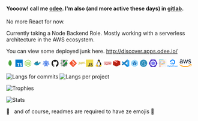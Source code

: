 #### Yoooow! call me [odee](https://odjhey.com). I'm also (and more active these days) in [gitlab](https://gitlab.com/odelon.pacalso).

No more React for now.

Currently taking a Node Backend Role. Mostly working with a serverless architecture in the AWS ecosystem.

You can view some deployed junk here. http://discover.apps.odee.io/

<img src="https://raw.githubusercontent.com/odjhey/odjhey/master/icons/mongodb-original.svg" height="20px"/> <img src="https://raw.githubusercontent.com/odjhey/odjhey/master/icons/typescript-original.svg" height="20px"/> <img src="https://raw.githubusercontent.com/odjhey/odjhey/master/icons/nodejs-original.svg" height="20px"/> <img src="https://raw.githubusercontent.com/odjhey/odjhey/master/icons/docker-original.svg" height="20px"/> <img src="https://raw.githubusercontent.com/odjhey/odjhey/master/icons/kubernetes.svg" height="20px"/> <img src="https://raw.githubusercontent.com/odjhey/odjhey/master/icons/github-original.svg" height="20px"/> <img src="https://raw.githubusercontent.com/odjhey/odjhey/master/icons/vim-original.svg" height="20px"/> <img src="https://raw.githubusercontent.com/odjhey/odjhey/master/icons/git-original.svg" height="20px"/> <img src="https://raw.githubusercontent.com/odjhey/odjhey/master/icons/babel-original.svg" height="20px"/><img src="https://raw.githubusercontent.com/odjhey/odjhey/master/icons/javascript-original.svg" height="20px"/> <img src="https://raw.githubusercontent.com/odjhey/odjhey/master/icons/linux-original.svg" height="20px"/> <img src="https://raw.githubusercontent.com/odjhey/odjhey/master/icons/npm-original-wordmark.svg" height="20px"/> <img src="https://raw.githubusercontent.com/odjhey/odjhey/master/icons/redis-original.svg" height="20px"/> <img src="https://raw.githubusercontent.com/odjhey/odjhey/master/icons/visual-studio-code.svg" height="20px"/> <img src="https://raw.githubusercontent.com/odjhey/odjhey/master/icons/webpack-original.svg" height="20px"/> <img src="https://raw.githubusercontent.com/odjhey/odjhey/master/icons/yarn-original.svg" height="20px"/> 
<img src="https://raw.githubusercontent.com/odjhey/odjhey/master/icons/eslint.svg" height="20px"/>
<img src="https://raw.githubusercontent.com/odjhey/odjhey/master/icons/prettier.svg" height="20px"/>
<img src="https://raw.githubusercontent.com/odjhey/odjhey/master/icons/digital-ocean.svg" height="20px"/>
<img src="https://raw.githubusercontent.com/odjhey/odjhey/master/icons/aws.svg" height="20px"/>


![Langs for commits](https://github-profile-summary-cards.vercel.app/api/cards/most-commit-language?username=odjhey&theme=monokai)
![Langs per project](https://github-profile-summary-cards.vercel.app/api/cards/repos-per-language?username=odjhey&theme=monokai)


![Trophies](https://github-profile-trophy.vercel.app/?username=odjhey&theme=monokai&column=8)

![Stats](https://github-profile-summary-cards.vercel.app/api/cards/profile-details?username=odjhey&theme=monokai)

<!--
![Stats for odjhey](https://github-readme-stats.vercel.app/api?username=odjhey&show_icons=true&count_private=true)
![Top Langs](https://github-readme-stats.vercel.app/api/top-langs/?username=odjhey&layout=compact)
-->

🚀 &nbsp; and of course, readmes are required to have ze emojis 🤘
